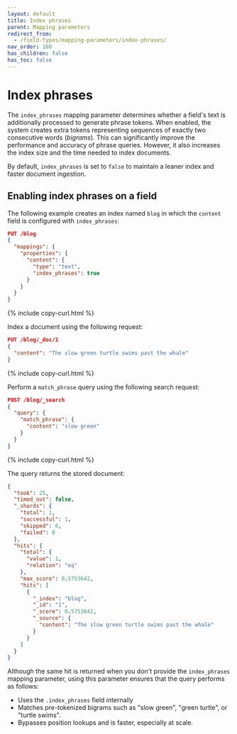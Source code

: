 ```yaml
---
layout: default
title: Index phrases
parent: Mapping parameters
redirect_from:
  - /field-types/mapping-parameters/index-phrases/
nav_order: 160
has_children: false
has_toc: false
---
```


# Index phrases

The `index_phrases` mapping parameter determines whether a field's text is additionally processed to generate phrase tokens. When enabled, the system creates extra tokens representing sequences of exactly two consecutive words (_bigrams_). This can significantly improve the performance and accuracy of phrase queries. However, it also increases the index size and the time needed to index documents.

By default, `index_phrases` is set to `false` to maintain a leaner index and faster document ingestion.

## Enabling index phrases on a field

The following example creates an index named `blog` in which the `content` field is configured with `index_phrases`:

```json
PUT /blog
{
  "mappings": {
    "properties": {
      "content": {
        "type": "text",
        "index_phrases": true
      }
    }
  }
}
```
{% include copy-curl.html %}

Index a document using the following request:

```json
PUT /blog/_doc/1
{
  "content": "The slow green turtle swims past the whale"
}
```
{% include copy-curl.html %}

Perform a `match_phrase` query using the following search request:

```json
POST /blog/_search
{
  "query": {
    "match_phrase": {
      "content": "slow green"
    }
  }
}
```
{% include copy-curl.html %}

The query returns the stored document:

```json
{
  "took": 25,
  "timed_out": false,
  "_shards": {
    "total": 1,
    "successful": 1,
    "skipped": 0,
    "failed": 0
  },
  "hits": {
    "total": {
      "value": 1,
      "relation": "eq"
    },
    "max_score": 0.5753642,
    "hits": [
      {
        "_index": "blog",
        "_id": "1",
        "_score": 0.5753642,
        "_source": {
          "content": "The slow green turtle swims past the whale"
        }
      }
    ]
  }
}
```

Although the same hit is returned when you don't provide the `index_phrases` mapping parameter, using this parameter ensures that the query performs as follows:

- Uses the `.index_phrases` field internally
- Matches pre-tokenized bigrams such as "slow green", "green turtle", or "turtle swims".
- Bypasses position lookups and is faster, especially at scale.